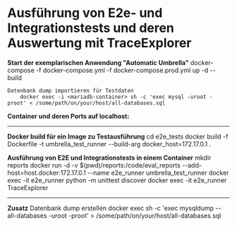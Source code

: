 # Ausführung von E2e- und Integrationstests und deren Auswertung mit TraceExplorer

**Start der exemplarischen Anwendung "Automatic Umbrella"**
        docker-compose -f docker-compose.yml -f docker-compose.prod.yml up -d --build

    Datenbank dump importieren für Testdaten
        docker exec -i <mariadb-container> sh -c 'exec mysql -uroot -proot' < /some/path/on/your/host/all-databases.sql

**Container und deren Ports auf localhost:**


------------------------------------------------------------------------------------------

**Docker build für ein Image zu Testausführung**
        cd e2e_tests
        docker build -f Dockerfile -t umbrella_test_runner --build-arg docker_host=172.17.0.1 .

**Ausführung von E2E und Integrationstests in einem Container**
        mkdir reports
        docker run -d -v $(pwd)/reports:/code/eval_reports --add-host=host.docker:172.17.0.1 --name e2e_runner umbrella_test_runner
        docker exec -it e2e_runner python -m unittest discover
        docker exec -it e2e_runner TraceExplorer

------------------------------------------------------------------------------------------

**Zusatz**
    Datenbank dump erstellen
    docker exec <mariadb-container> sh -c 'exec mysqldump --all-databases -uroot -proot' > /some/path/on/your/host/all-databases.sql